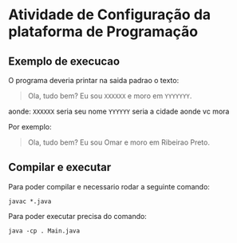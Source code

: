 # Atividade de Configuração da plataforma de Programação
## Exemplo de execucao
O programa deveria printar na saida padrao o texto:
> Ola, tudo bem? Eu sou `XXXXXX` e moro em `YYYYYYY`.

aonde:
`XXXXXX` seria seu nome
`YYYYYY` seria a cidade aonde vc mora

Por exemplo:
>Ola, tudo bem? Eu sou Omar e moro em Ribeirao Preto.

## Compilar e executar
Para poder compilar e necessario rodar a seguinte comando:
```
javac *.java
```
Para poder executar precisa do comando:
```
java -cp . Main.java
```

